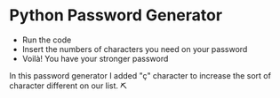
<h1>Python Password Generator</h1>

<ul>
  <li>Run the code</li>
  <li>Insert the numbers of characters you need on your password</li>
  <li> Voilà! You have your stronger password</li>

</ul>

<p>In this password generator I added "ç" character to increase the sort of character different on our list. &#9935</p>
